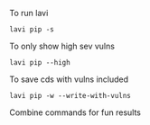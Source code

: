 To run lavi
```
lavi pip -s
```

To only show high sev vulns
```
lavi pip --high
```

To save cds with vulns included
```
lavi pip -w --write-with-vulns
```

Combine commands for fun results